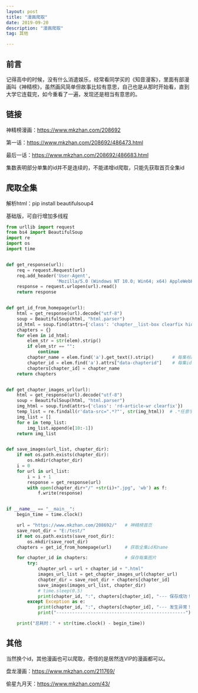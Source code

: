 ```yaml
---
layout: post
title: "漫画爬取"
date: 2019-09-20
description: "漫画爬取"
tag: 其他

---
```



## 前言

记得高中的时候，没有什么消遣娱乐，经常看同学买的《知音漫客》，里面有部漫画叫《神精榜》，虽然画风简单但故事比较有意思，自己也是从那时开始看，直到大学它连载完，如今重看了一遍，发现还是相当有意思的。

## 链接

神精榜漫画：https://www.mkzhan.com/208692

第一话：https://www.mkzhan.com/208692/486473.html

最后一话：https://www.mkzhan.com/208692/486683.html

集数表明部分单集的id并不是连续的，不能递增id爬取，只能先获取首页全集id

## 爬取全集

解析html：pip install beautifulsoup4


基础版，可自行增加多线程

```python
from urllib import request
from bs4 import BeautifulSoup
import re
import os
import time


def get_response(url):
    req = request.Request(url)
    req.add_header('User-Agent',
                   'Mozilla/5.0 (Windows NT 10.0; Win64; x64) AppleWebKit/537.36 (KHTML, like Gecko) Chrome/77.0.3865.75 Safari/537.36')
    response = request.urlopen(url).read()
    return response


def get_id_from_homepage(url):
    html = get_response(url).decode("utf-8")
    soup = BeautifulSoup(html, "html.parser")
    id_html = soup.find(attrs={'class': 'chapter__list-box clearfix hide'})
    chapters = {}
    for elem in id_html:
        elem_str = str(elem).strip()
        if elem_str == "":
            continue
        chapter_name = elem.find('a').get_text().strip()       # 每集标题
        chapter_id = elem.find('a').attrs["data-chapterid"]    # 每集id
        chapters[chapter_id] = chapter_name
    return chapters


def get_chapter_images_url(url):
    html = get_response(url).decode("utf-8")
    soup = BeautifulSoup(html, "html.parser")
    img_html = soup.find(attrs={'class': 'rd-article-wr clearfix'})
    temp_list = re.findall(r'data-src=".*?"', str(img_html))  # .*任意字符，?改为非贪婪
    img_list = []
    for e in temp_list:
        img_list.append(e[10:-1])
    return img_list


def save_images(url_list, chapter_dir):
    if not os.path.exists(chapter_dir):
        os.mkdir(chapter_dir)
    i = 0
    for url in url_list:
        i = i + 1
        response = get_response(url)
        with open(chapter_dir+"/" +str(i)+".jpg", 'wb') as f:
            f.write(response)


if __name__ == "__main__":
    begin_time = time.clock()

    url = "https://www.mkzhan.com/208692/"   # 神精榜首页
    save_root_dir = "E:/test/"
    if not os.path.exists(save_root_dir):
        os.mkdir(save_root_dir)
    chapters = get_id_from_homepage(url)     # 获取全集id和name

    for chapter_id in chapters:              # 保存每集图片
        try:
            chapter_url = url + chapter_id + ".html"
            images_url_list = get_chapter_images_url(chapter_url)
            chapter_dir = save_root_dir + chapters[chapter_id]
            save_images(images_url_list, chapter_dir)
            # time.sleep(0.5)
            print(chapter_id, ":", chapters[chapter_id], "--- 保存成功！")
        except Exception as e:
            print(chapter_id, ":", chapters[chapter_id], "--- 发生异常！")
            print("-------------------------------------------------")

    print("总耗时：" + str(time.clock() - begin_time))

```

## 其他

当然换个id，其他漫画也可以爬取，奇怪的是居然连VIP的漫画都可以。

盘龙漫画：https://www.mkzhan.com/211769/

偷星九月天：https://www.mkzhan.com/43/


